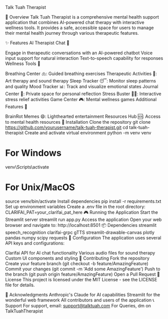 Talk Tuah Therapist

🌟 Overview
Talk Tuah Therapist is a comprehensive mental health support application that combines AI-powered chat therapy with interactive wellness tools. It provides a safe, accessible space for users to manage their mental health journey through various therapeutic features.

✨ Features
AI Therapist Chat 🤖

Engage in therapeutic conversations with an AI-powered chatbot
Voice input support for natural interaction
Text-to-speech capability for responses
Wellness Tools 🎯

Breathing Center 🫁: Guided breathing exercises
Therapeutic Activities 🎨: Art therapy and sound therapy
Sleep Tracker 😴: Monitor sleep patterns and quality
Mood Tracker 📊: Track and visualize emotional states
Journal Center 📝: Private space for personal reflection
Stress Buster 🧘‍♀️: Interactive stress relief activities
Game Center 🎮: Mental wellness games
Additional Features 🎁

BrainRot Memes 😄: Lighthearted entertainment
Resources Hub 🆘: Access to mental health resources
🚀 Installation
Clone the repository
git clone https://github.com/yourusername/talk-tuah-therapist.git
cd talk-tuah-therapist
Create and activate virtual environment
python -m venv venv
# For Windows
venv\Scripts\activate
# For Unix/MacOS
source venv/bin/activate
Install dependencies
pip install -r requirements.txt
Set up environment variables Create a .env file in the root directory:
CLARIFAI_PAT=your_clarifai_pat_here
🎮 Running the Application
Start the Streamlit server
streamlit run app.py
Access the application Open your web browser and navigate to:
http://localhost:8501
📦 Dependencies
streamlit
speech_recognition
clarifai-grpc
gTTS
streamlit-drawable-canvas
plotly
pandas
numpy
scipy
requests
🔧 Configuration
The application uses several API keys and configurations:

Clarifai API for AI chat functionality
Various audio files for sound therapy
Custom UI components and styling
🤝 Contributing
Fork the repository
Create your feature branch (git checkout -b feature/AmazingFeature)
Commit your changes (git commit -m 'Add some AmazingFeature')
Push to the branch (git push origin feature/AmazingFeature)
Open a Pull Request
📝 License
This project is licensed under the MIT License - see the LICENSE file for details.

🙏 Acknowledgments
Anthropic's Claude for AI capabilities
Streamlit for the wonderful web framework
All contributors and users of the application
📞 Support
For support, email: support@talktuah.com For Queries, dm on TalkTuahTherapist
